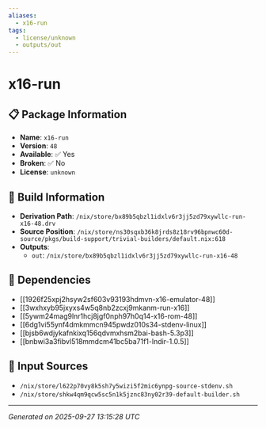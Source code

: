 ```yaml
---
aliases:
  - x16-run
tags:
  - license/unknown
  - outputs/out
---
```


# x16-run

## 📋 Package Information

- **Name**: `x16-run`
- **Version**: `48`
- **Available**: ✅ Yes
- **Broken**: ✅ No
- **License**: `unknown`

## 🔧 Build Information

- **Derivation Path**: `/nix/store/bx89b5qbzl1idxlv6r3jj5zd79xywllc-run-x16-48.drv`
- **Source Position**: `/nix/store/ns30sqxb36k8jrds8z18rv96bpnwc60d-source/pkgs/build-support/trivial-builders/default.nix:618`
- **Outputs**:
  - `out`:  `/nix/store/bx89b5qbzl1idxlv6r3jj5zd79xywllc-run-x16-48`

## 🔗 Dependencies

- [[1926f25xpj2hsyw2sf603v93193hdmvn-x16-emulator-48]]
- [[3wxhxyb95jxyxs4w5q8nb2zcxj9mkanm-run-x16]]
- [[5ywm24mag9lnr1hcj8jgf0nph97h0q14-x16-rom-48]]
- [[6dg1vi55ynf4dmkmmcn945pwdz010s34-stdenv-linux]]
- [[bjsb6wdjykafnkixq156qdvmxhsm2bai-bash-5.3p3]]
- [[bnbwi3a3fibvl518mmdcm41bc5ba71f1-lndir-1.0.5]]

## 📁 Input Sources

- `/nix/store/l622p70vy8k5sh7y5wizi5f2mic6ynpg-source-stdenv.sh`
- `/nix/store/shkw4qm9qcw5sc5n1k5jznc83ny02r39-default-builder.sh`

---
*Generated on 2025-09-27 13:15:28 UTC*
